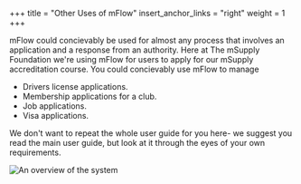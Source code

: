 +++
title = "Other Uses of mFlow"
insert_anchor_links = "right"
weight = 1
+++


mFlow could concievably be used for almost any process that involves an application and a response from an authority.
Here at The mSupply Foundation we're using mFlow for users to apply for our mSupply accreditation course. 
You could concievably use mFlow to manage
* Drivers license applications.
* Membership applications for a club.
* Job applications.
* Visa applications.

We don't want to repeat the whole user guide for you here- we suggest you read the main user guide, but look at it through the eyes of your own requirements.

![An overview of the system](overview.png)

